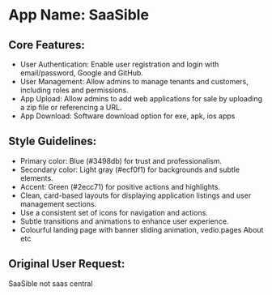 # **App Name**: SaaSible

## Core Features:

- User Authentication: Enable user registration and login with email/password, Google and GitHub.
- User Management: Allow admins to manage tenants and customers, including roles and permissions.
- App Upload: Allow admins to add web applications for sale by uploading a zip file or referencing a URL.
- App Download: Software download option for exe, apk, ios apps

## Style Guidelines:

- Primary color: Blue (#3498db) for trust and professionalism.
- Secondary color: Light gray (#ecf0f1) for backgrounds and subtle elements.
- Accent: Green (#2ecc71) for positive actions and highlights.
- Clean, card-based layouts for displaying application listings and user management sections.
- Use a consistent set of icons for navigation and actions.
- Subtle transitions and animations to enhance user experience.
- Colourful landing page with banner sliding animation, vedio.pages  About etc

## Original User Request:
SaaSible not saas central
  
